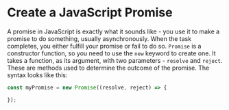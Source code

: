 # Create a JavaScript Promise
A promise in JavaScript is exactly what it sounds like - you use it to make a promise to do something, usually asynchronously. When the task completes, you either fulfill your promise or fail to do so. ```Promise``` is a constructor function, so you need to use the ```new``` keyword to create one. It takes a function, as its argument, with two parameters - ```resolve``` and ```reject```. These are methods used to determine the outcome of the promise. The syntax looks like this:

```javascript
const myPromise = new Promise((resolve, reject) => {

});
```
